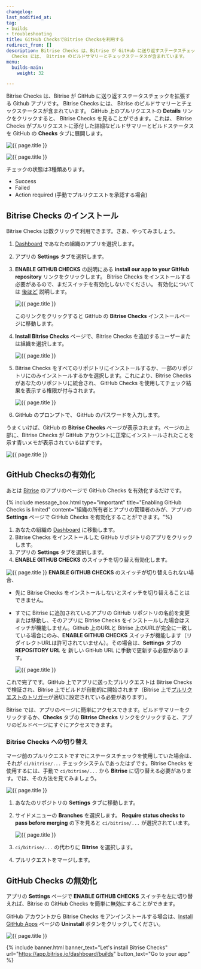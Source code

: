 ```yaml
---
changelog: 
last_modified_at: 
tag:
- builds
- troubleshooting
title: GitHub ChecksでBitrise Checksを利用する
redirect_from: []
description: Bitrise Checks は、Bitrise が GitHub に送り返すステータスチェックを拡張する Github アプリです。 Bitrise
  Checks には、 Bitrise のビルドサマリーとチェックステータスが含まれています。
menu:
  builds-main:
    weight: 32

---
```

Bitrise Checks は、Bitrise が GitHub に送り返すステータスチェックを拡張する Github アプリです。 Bitrise Checks には、 Bitrise のビルドサマリーとチェックステータスが含まれています。 GitHub 上のプルリクエストの **Details** リンクをクリックすると、 Bitrise Checks を見ることができます。これは、 Bitrise Checks がプルリクエストに添付した詳細なビルドサマリーとビルドステータスを GitHub の **Checks** タブに展開します。

![{{ page.title }}](/img/all-checks-have-passed.png)

![{{ page.title }}](/img/bitrise-summary-gh-checks.jpg)

チェックの状態は3種類あります。

* Success
* Failed
* Action required (手動でプルリクエストを承認する場合)

## Bitrise Checks のインストール

Bitrise Checks は数クリックで利用できます。さあ、やってみましょう。

1. [Dashboard](https://app.bitrise.io/dashboard/builds) であなたの組織のアプリを選択します。
2. アプリの **Settings** タブを選択します。
3. **ENABLE GITHUB CHECKS** の説明にある **install our app to your GitHub repository** リンクをクリックします。 Bitrise Checks をインストールする必要があるので、まだスイッチを有効化しないでください。 有効化については [後ほど](/github-checks/#enabling-github-checks) 説明します。

   ![{{ page.title }}](/img/disabled-toggle-githubchekcs.jpg)

   このリンクをクリックすると GitHub の **Bitrise Checks** インストールページに移動します。
4. **Install Bitrise Checks** ページで、Bitrise Checks を追加するユーザーまたは組織を選択します。

   ![{{ page.title }}](/img/install-bitrise-checks.jpg)
5. Bitrise Checks をすべてのリポジトリにインストールするか、一部のリポジトリにのみインストールするかを選択します。これにより、Bitrise Checks があなたのリポジトリに統合され、 GitHub Checks を使用してチェック結果を表示する権限が付与されます。

   ![{{ page.title }}](/img/install-bitrise-checks.jpg.png)
6. GitHub のプロンプトで、 GitHub のパスワードを入力します。

うまくいけば、GitHub の **Bitrise Checks** ページが表示されます。ページの上部に、Bitrise Checks が GitHub アカウントに正常にインストールされたことを示す青いメモが表示されているはずです。

![{{ page.title }}](/img/installed-bitrise-checks.jpg)

## GitHub Checksの有効化

あとは [Bitrise](https://app.bitrise.io/dashboard/builds) のアプリのページで GitHub Checks を有効化するだけです。

{% include message_box.html type="important" title="Enabling GitHub Checks is limited" content="組織の所有者とアプリの管理者のみが、アプリの **Settings** ページで GitHub Checks を有効化することができます。"%}

1. あなたの組織の [Dashboard](https://app.bitrise.io/dashboard/builds) に移動します。
2. Bitrise Checks をインストールした GitHub リポジトリのアプリをクリックします。
3. アプリの **Settings** タブを選択します。
4. **ENABLE GITHUB CHECKS** のスイッチを切り替え有効化します。

![{{ page.title }}](/img/enabled-toggle-githubchecks.jpg) **ENABLE GITHUB CHECKS** のスイッチが切り替えられない場合、

* 先に Bitrise Checks をインストールしないとスイッチを切り替えることはできません。
* すでに Bitrise に追加されているアプリの GitHub リポジトリの名前を変更または移動し、そのアプリに Bitrise Checks をインストールした場合はスイッチが機能しません。Github 上のURLと Bitrise 上のURLが完全に一致している場合にのみ、**ENABLE GITHUB CHECKS** スイッチが機能します（リダイレクトURLは許可されていません）。その場合は、**Settings** タブの **REPOSITORY URL** を 新しい GitHub URL に手動で更新する必要があります。

  ![{{ page.title }}](/img/repository-url-change.jpg)

これで完了です。GitHub 上でアプリに送ったプルリクエストは Bitrise Checks で検証され、Bitrise 上でビルドが自動的に開始されます（Bitrise 上で[プルリクエストのトリガー](/builds/triggering-builds/trigger-pull-request/)が適切に設定されている必要があります）。

Bitrise では、アプリのページに簡単にアクセスできます。ビルドサマリーをクリックするか、**Checks** タブの **Bitrise Checks** リンクをクリックすると、アプリのビルドページにすぐにアクセスできます。

### Bitrise Checks への切り替え

マージ前のプルリクエストですでにステータスチェックを使用していた場合は、それが `ci/bitrise/...` チェックシステムであったはずです。Bitrise Checks を使用するには、手動で `ci/bitrise/...` から **Bitrise** に切り替える必要があります。では、その方法を見てみましょう。

![{{ page.title }}](/img/checks-pending.png)

1. あなたのリポジトリの **Settings** タブに移動します。
2. サイドメニューの **Branches** を選択します。 **Require status checks to pass before merging** の下を見ると `ci/bitrise/...` が選択されています。

   ![{{ page.title }}](/img/require-status-checks.png)
3. `ci/bitrise/...` の代わりに **Bitrise** を選択します。
4. プルリクエストをマージします。

## GitHub Checks の無効化

アプリの **Settings** ページで **ENABLE GITHUB CHECKS** スイッチを左に切り替えれば、Bitrise の GitHub Checks を簡単に無効にすることができます。

GitHub アカウントから Bitrise Checks をアンインストールする場合は、[Install GitHub Apps](https://github.com/settings/installations/) ページの **Uninstall** ボタンをクリックしてください。

![{{ page.title }}](/img/disable-ghckecks.jpg)

{% include banner.html banner_text="Let's install Bitrise Checks" url="https://app.bitrise.io/dashboard/builds" button_text="Go to your app" %}